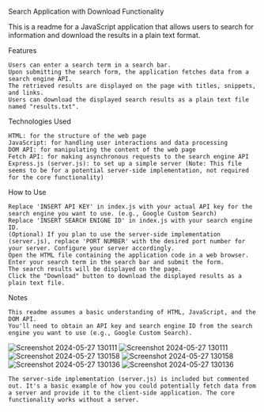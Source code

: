 Search Application with Download Functionality

This is a readme for a JavaScript application that allows users to search for information and download the results in a plain text format.

Features

    Users can enter a search term in a search bar.
    Upon submitting the search form, the application fetches data from a search engine API.
    The retrieved results are displayed on the page with titles, snippets, and links.
    Users can download the displayed search results as a plain text file named "results.txt".

Technologies Used

    HTML: for the structure of the web page
    JavaScript: for handling user interactions and data processing
    DOM API: for manipulating the content of the web page
    Fetch API: for making asynchronous requests to the search engine API
    Express.js (server.js): to set up a simple server (Note: This file seems to be for a potential server-side implementation, not required for the core functionality)

How to Use

    Replace 'INSERT API KEY' in index.js with your actual API key for the search engine you want to use. (e.g., Google Custom Search)
    Replace 'INSERT SEARCH ENIGNE ID' in index.js with your search engine ID.
    (Optional) If you plan to use the server-side implementation (server.js), replace 'PORT NUMBER' with the desired port number for your server. Configure your server accordingly.
    Open the HTML file containing the application code in a web browser.
    Enter your search term in the search bar and submit the form.
    The search results will be displayed on the page.
    Click the "Download" button to download the displayed results as a plain text file.

Notes

    This readme assumes a basic understanding of HTML, JavaScript, and the DOM API.
    You'll need to obtain an API key and search engine ID from the search engine you want to use (e.g., Google Custom Search).
![Screenshot 2024-05-27 130111](https://github.com/ser888gio/google-search-3rd/assets/104572860/69aa944e-9381-4ced-8bf9-1f6f1543ca2e)
![Screenshot 2024-05-27 130111](https://github.com/ser888gio/google-search-3rd/assets/104572860/69aa944e-9381-4ced-8bf9-1f6f1543ca2e)
![Screenshot 2024-05-27 130158](https://github.com/ser888gio/google-search-3rd/assets/104572860/0d3c8878-5647-46f7-9416-315c0c7e7540)
![Screenshot 2024-05-27 130158](https://github.com/ser888gio/google-search-3rd/assets/104572860/0d3c8878-5647-46f7-9416-315c0c7e7540)
![Screenshot 2024-05-27 130136](https://github.com/ser888gio/google-search-3rd/assets/104572860/e5501eaf-e332-4db8-b47d-3f65ba7a75a5)
![Screenshot 2024-05-27 130136](https://github.com/ser888gio/google-search-3rd/assets/104572860/e5501eaf-e332-4db8-b47d-3f65ba7a75a5)

    The server-side implementation (server.js) is included but commented out. It's a basic example of how you could potentially fetch data from a server and provide it to the client-side application. The core functionality works without a server.


